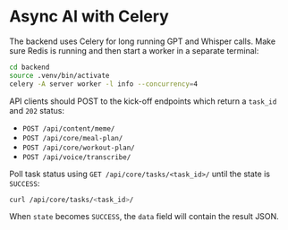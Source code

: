 # Async AI with Celery

The backend uses Celery for long running GPT and Whisper calls. Make sure Redis is running and then start a worker in a separate terminal:

```bash
cd backend
source .venv/bin/activate
celery -A server worker -l info --concurrency=4
```

API clients should POST to the kick-off endpoints which return a `task_id` and `202` status:

- `POST /api/content/meme/`
- `POST /api/core/meal-plan/`
- `POST /api/core/workout-plan/`
- `POST /api/voice/transcribe/`

Poll task status using `GET /api/core/tasks/<task_id>/` until the state is `SUCCESS`:

```bash
curl /api/core/tasks/<task_id>/
```

When `state` becomes `SUCCESS`, the `data` field will contain the result JSON.
